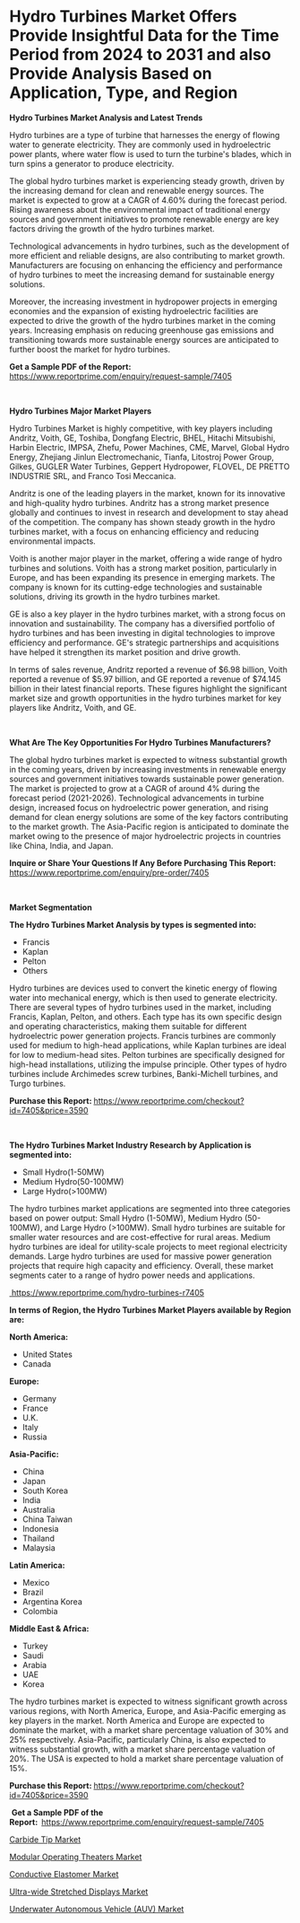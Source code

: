 <p><h1>Hydro Turbines Market Offers Provide Insightful Data for the Time Period from 2024 to 2031 and also Provide Analysis Based on Application, Type, and Region</h1></p><p><strong>Hydro Turbines Market Analysis and Latest Trends</strong></p>
<p><p>Hydro turbines are a type of turbine that harnesses the energy of flowing water to generate electricity. They are commonly used in hydroelectric power plants, where water flow is used to turn the turbine's blades, which in turn spins a generator to produce electricity. </p><p>The global hydro turbines market is experiencing steady growth, driven by the increasing demand for clean and renewable energy sources. The market is expected to grow at a CAGR of 4.60% during the forecast period. Rising awareness about the environmental impact of traditional energy sources and government initiatives to promote renewable energy are key factors driving the growth of the hydro turbines market.</p><p>Technological advancements in hydro turbines, such as the development of more efficient and reliable designs, are also contributing to market growth. Manufacturers are focusing on enhancing the efficiency and performance of hydro turbines to meet the increasing demand for sustainable energy solutions.</p><p>Moreover, the increasing investment in hydropower projects in emerging economies and the expansion of existing hydroelectric facilities are expected to drive the growth of the hydro turbines market in the coming years. Increasing emphasis on reducing greenhouse gas emissions and transitioning towards more sustainable energy sources are anticipated to further boost the market for hydro turbines.</p></p>
<p><strong>Get a Sample PDF of the Report:&nbsp;</strong> <a href="https://www.reportprime.com/enquiry/request-sample/7405">https://www.reportprime.com/enquiry/request-sample/7405</a></p>
<p>&nbsp;</p>
<p><strong>Hydro Turbines Major Market Players</strong></p>
<p><p>Hydro Turbines Market is highly competitive, with key players including Andritz, Voith, GE, Toshiba, Dongfang Electric, BHEL, Hitachi Mitsubishi, Harbin Electric, IMPSA, Zhefu, Power Machines, CME, Marvel, Global Hydro Energy, Zhejiang Jinlun Electromechanic, Tianfa, Litostroj Power Group, Gilkes, GUGLER Water Turbines, Geppert Hydropower, FLOVEL, DE PRETTO INDUSTRIE SRL, and Franco Tosi Meccanica.</p><p>Andritz is one of the leading players in the market, known for its innovative and high-quality hydro turbines. Andritz has a strong market presence globally and continues to invest in research and development to stay ahead of the competition. The company has shown steady growth in the hydro turbines market, with a focus on enhancing efficiency and reducing environmental impacts.</p><p>Voith is another major player in the market, offering a wide range of hydro turbines and solutions. Voith has a strong market position, particularly in Europe, and has been expanding its presence in emerging markets. The company is known for its cutting-edge technologies and sustainable solutions, driving its growth in the hydro turbines market.</p><p>GE is also a key player in the hydro turbines market, with a strong focus on innovation and sustainability. The company has a diversified portfolio of hydro turbines and has been investing in digital technologies to improve efficiency and performance. GE's strategic partnerships and acquisitions have helped it strengthen its market position and drive growth.</p><p>In terms of sales revenue, Andritz reported a revenue of $6.98 billion, Voith reported a revenue of $5.97 billion, and GE reported a revenue of $74.145 billion in their latest financial reports. These figures highlight the significant market size and growth opportunities in the hydro turbines market for key players like Andritz, Voith, and GE.</p></p>
<p>&nbsp;</p>
<p><strong>What Are The Key Opportunities For Hydro Turbines Manufacturers?</strong></p>
<p><p>The global hydro turbines market is expected to witness substantial growth in the coming years, driven by increasing investments in renewable energy sources and government initiatives towards sustainable power generation. The market is projected to grow at a CAGR of around 4% during the forecast period (2021-2026). Technological advancements in turbine design, increased focus on hydroelectric power generation, and rising demand for clean energy solutions are some of the key factors contributing to the market growth. The Asia-Pacific region is anticipated to dominate the market owing to the presence of major hydroelectric projects in countries like China, India, and Japan.</p></p>
<p><strong>Inquire or Share Your Questions If Any Before Purchasing This Report:</strong> <a href="https://www.reportprime.com/enquiry/pre-order/7405">https://www.reportprime.com/enquiry/pre-order/7405</a></p>
<p>&nbsp;</p>
<p><strong>Market Segmentation</strong></p>
<p><strong>The Hydro Turbines Market Analysis by types is segmented into:</strong></p>
<p><ul><li>Francis</li><li>Kaplan</li><li>Pelton</li><li>Others</li></ul></p>
<p><p>Hydro turbines are devices used to convert the kinetic energy of flowing water into mechanical energy, which is then used to generate electricity. There are several types of hydro turbines used in the market, including Francis, Kaplan, Pelton, and others. Each type has its own specific design and operating characteristics, making them suitable for different hydroelectric power generation projects. Francis turbines are commonly used for medium to high-head applications, while Kaplan turbines are ideal for low to medium-head sites. Pelton turbines are specifically designed for high-head installations, utilizing the impulse principle. Other types of hydro turbines include Archimedes screw turbines, Banki-Michell turbines, and Turgo turbines.</p></p>
<p><strong>Purchase this Report:&nbsp;</strong><a href="https://www.reportprime.com/checkout?id=7405&price=3590">https://www.reportprime.com/checkout?id=7405&price=3590</a></p>
<p>&nbsp;</p>
<p><strong>The Hydro Turbines Market Industry Research by Application is segmented into:</strong></p>
<p><ul><li>Small Hydro(1-50MW)</li><li>Medium Hydro(50-100MW)</li><li>Large Hydro(>100MW)</li></ul></p>
<p><p>The hydro turbines market applications are segmented into three categories based on power output: Small Hydro (1-50MW), Medium Hydro (50-100MW), and Large Hydro (>100MW). Small hydro turbines are suitable for smaller water resources and are cost-effective for rural areas. Medium hydro turbines are ideal for utility-scale projects to meet regional electricity demands. Large hydro turbines are used for massive power generation projects that require high capacity and efficiency. Overall, these market segments cater to a range of hydro power needs and applications.</p></p>
<p><a href="https://www.reportprime.com/hydro-turbines-r7405">&nbsp;https://www.reportprime.com/hydro-turbines-r7405</a></p>
<p><strong>In terms of Region, the Hydro Turbines Market Players available by Region are:</strong></p>
<p>
    <p> <strong> North America: </strong>
        <ul>
            <li>United States</li>
            <li>Canada</li>
        </ul>
        </p> 
    <p> <strong> Europe: </strong>
        <ul>
            <li>Germany</li>
            <li>France</li>
            <li>U.K.</li>
            <li>Italy</li>
            <li>Russia</li>
        </ul>
        </p> 
    <p> <strong> Asia-Pacific: </strong>
        <ul>
            <li>China</li>
            <li>Japan</li>
            <li>South Korea</li>
            <li>India</li>
            <li>Australia</li>
            <li>China Taiwan</li>
            <li>Indonesia</li>
            <li>Thailand</li>
            <li>Malaysia</li>
        </ul>
        </p> 
    <p> <strong> Latin America: </strong>
        <ul>
            <li>Mexico</li>
            <li>Brazil</li>
            <li>Argentina Korea</li>
            <li>Colombia</li>
        </ul>
        </p> 
    <p> <strong> Middle East & Africa: </strong>
        <ul>
            <li>Turkey</li>
            <li>Saudi</li>
            <li>Arabia</li>
            <li>UAE</li>
            <li>Korea</li>
        </ul>
    </p>
    </p>
<p><p>The hydro turbines market is expected to witness significant growth across various regions, with North America, Europe, and Asia-Pacific emerging as key players in the market. North America and Europe are expected to dominate the market, with a market share percentage valuation of 30% and 25% respectively. Asia-Pacific, particularly China, is also expected to witness substantial growth, with a market share percentage valuation of 20%. The USA is expected to hold a market share percentage valuation of 15%.</p></p>
<p><strong>Purchase this Report: </strong><a href="https://www.reportprime.com/checkout?id=7405&price=3590">https://www.reportprime.com/checkout?id=7405&price=3590</a></p>
<p>&nbsp;<strong>Get a Sample PDF of the Report:&nbsp;&nbsp;</strong><a href="https://www.reportprime.com/enquiry/request-sample/7405">https://www.reportprime.com/enquiry/request-sample/7405</a></p>
<p><strong></strong></p>
<p><p><a href="https://www.linkedin.com/pulse/carbide-tip-market-share-size-trends-industry-analysis-pyqbe?trackingId=3pBNle1fSvSewhPR0vuj2g%3D%3D">Carbide Tip Market</a></p><p><a href="https://medium.com/@tyhd5df/modular-operating-theaters-market-indicators-market-size-regional-breakdown-market-player-e9ccfa80430c">Modular Operating Theaters Market</a></p><p><a href="https://www.linkedin.com/pulse/global-conductive-elastomer-market-share-growth-opportunities-xwy6e?trackingId=B%2FJrrH2dRJmSuc2M%2BKpecg%3D%3D">Conductive Elastomer Market</a></p><p><a href="https://issuu.com/reportprime-2/docs/ultra-wide-stretched-displays-marke_a2135e9b29f6db">Ultra-wide Stretched Displays Market</a></p><p><a href="https://issuu.com/reportprime-2/docs/underwater-autonomous-vehicle-auv-m_cc11410e5c84b5">Underwater Autonomous Vehicle (AUV) Market</a></p></p>